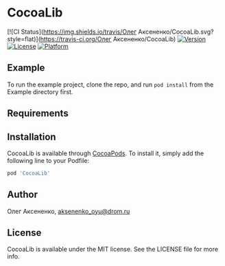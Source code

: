 # CocoaLib

[![CI Status](https://img.shields.io/travis/Олег Аксененко/CocoaLib.svg?style=flat)](https://travis-ci.org/Олег Аксененко/CocoaLib)
[![Version](https://img.shields.io/cocoapods/v/CocoaLib.svg?style=flat)](https://cocoapods.org/pods/CocoaLib)
[![License](https://img.shields.io/cocoapods/l/CocoaLib.svg?style=flat)](https://cocoapods.org/pods/CocoaLib)
[![Platform](https://img.shields.io/cocoapods/p/CocoaLib.svg?style=flat)](https://cocoapods.org/pods/CocoaLib)

## Example

To run the example project, clone the repo, and run `pod install` from the Example directory first.

## Requirements

## Installation

CocoaLib is available through [CocoaPods](https://cocoapods.org). To install
it, simply add the following line to your Podfile:

```ruby
pod 'CocoaLib'
```

## Author

Олег Аксененко, aksenenko_oyu@drom.ru

## License

CocoaLib is available under the MIT license. See the LICENSE file for more info.
